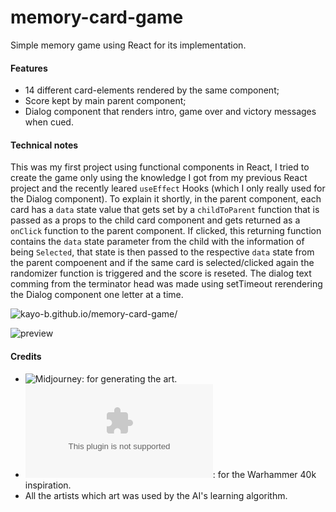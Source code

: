 # memory-card-game

Simple memory game using React for its implementation.

#### Features
 - 14 different card-elements rendered by the same component;
 - Score kept by main parent component;
 - Dialog component that renders intro, game over and victory messages when cued.


#### Technical notes

This was my first project using functional components in React, I tried to create the game only using the knowledge I got from my previous React project and the recently leared `useEffect` Hooks (which I only really used for the Dialog component). To explain it shortly, in the parent component, each card has a `data` state value that gets set by a `childToParent` function that is passed as a props to the child card component and gets returned as a `onClick` function to the parent component. If clicked, this returning function contains the `data` state parameter from the child with the information of being `Selected`, that state is then passed to the respective `data` state from the parent compoenent and if the same card is selected/clicked again the randomizer function is triggered and the score is reseted. The dialog text comming from the terminator head was made using setTimeout rerendering the Dialog component one letter at a time.


![kayo-b.github.io/memory-card-game/](https://kayo-b.github.io/memory-card-game/)

![preview](./src/demo_rec2.gif)

#### Credits

- ![Midjourney](https://midjourney.com): for generating the art.
- ![Gameshop](www.games-workshop.com): for the Warhammer 40k inspiration.
- All the artists which art was used by the AI's learning algorithm.